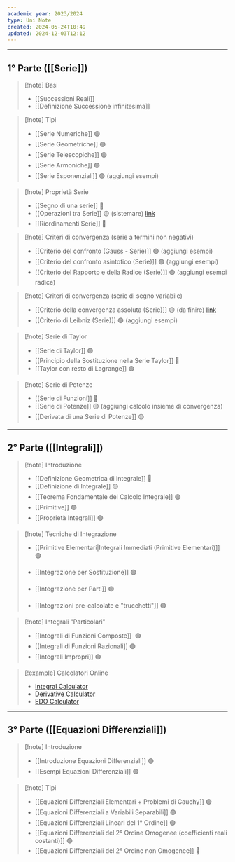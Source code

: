```yaml
---
academic year: 2023/2024
type: Uni Note
created: 2024-05-24T10:49
updated: 2024-12-03T12:12
---
```

---
## 1° Parte ([[Serie]])

>[!note] Basi
>- [[Successioni Reali]] 
>- [[Definizione Successione infinitesima]]

>[!note] Tipi
>- [[Serie Numeriche]] 🟢
>- [[Serie Geometriche]] 🟢
>- [[Serie Telescopiche]] 🟢
>- [[Serie Armoniche]] 🟢
>- [[Serie Esponenziali]] 🟢 (aggiungi esempi)

>[!note] Proprietà Serie
>- [[Segno di una serie]] 🔴
>- [[Operazioni tra Serie]] 🟡 (sistemare)  [link](https://www.youmath.it/lezioni/analisi-matematica/serie-numeriche/752-somma-di-due-serie-e-risultati-di-convergenza.html)
>- [[Riordinamenti Serie]] 🔴

>[!note] Criteri di convergenza (serie a termini non negativi)
>- [[Criterio del confronto (Gauss - Serie)]] 🟢 (aggiungi esempi)
>- [[Criterio del confronto asintotico (Serie)]] 🟢 (aggiungi esempi)
>- [[Criterio del Rapporto e della Radice (Serie)]] 🟢 (aggiungi esempi radice)

>[!note] Criteri di convergenza (serie di segno variabile)
>- [[Criterio della convergenza assoluta (Serie)]] 🟡 (da finire) [link](https://www.youmath.it/lezioni/analisi-matematica/serie-numeriche/749-convergenza-assoluta.html)
>- [[Criterio di Leibniz (Serie)]] 🟢 (aggiungi esempi)

>[!note] Serie di Taylor
>- [[Serie di Taylor]] 🟢
>- [[Principio della Sostituzione nella Serie Taylor]] 🔴
>- [[Taylor con resto di Lagrange]] 🟢

>[!note] Serie di Potenze
>- [[Serie di Funzioni]] 🔴
>- [[Serie di Potenze]] 🟡 (aggiungi calcolo insieme di convergenza)
>- [[Derivata di una Serie di Potenze]] 🟡

---
## 2° Parte ([[Integrali]])

>[!note] Introduzione
>- [[Definizione Geometrica di Integrale]] 🔴
>- [[Definizione di Integrale]] 🟡
>- [[Teorema Fondamentale del Calcolo Integrale]] 🟢
>- [[Primitive]] 🟢
>- [[Proprietà Integrali]] 🟢

>[!note] Tecniche di Integrazione
>- [[Primitive Elementari|Integrali Immediati (Primitive Elementari)]] 🟢
>- [[Integrazione per Sostituzione]] 🟢
>- [[Integrazione per Parti]] 🟢
>
>- [[Integrazioni pre-calcolate e "trucchetti"]] 🟢

>[!note] Integrali "Particolari"
>- [[Integrali di Funzioni Composte]]  🟢
>- [[Integrali di Funzioni Razionali]] 🟢
>- [[Integrali Impropri]] 🟢

>[!example] Calcolatori Online
>- [Integral Calculator](https://www.integral-calculator.com/)
>- [Derivative Calculator](https://www.derivative-calculator.net/)
>- [EDO Calculator](https://www.emathhelp.net/en/calculators/differential-equations/differential-equation-calculator/) 

---
## 3° Parte ([[Equazioni Differenziali]])
 
>[!note] Introduzione
>- [[Introduzione Equazioni Differenziali]] 🟢
>- [[Esempi Equazioni Differenziali]] 🟢

>[!note] Tipi
>- [[Equazioni Differenziali Elementari + Problemi di Cauchy]] 🟢
>- [[Equazioni Differenziali a Variabili Separabili]] 🟢
>- [[Equazioni Differenziali Lineari del 1° Ordine]] 🟢
>- [[Equazioni Differenziali del 2° Ordine Omogenee (coefficienti reali costanti)]] 🟢
>- [[Equazioni Differenziali del 2° Ordine non Omogenee]] 🔴
